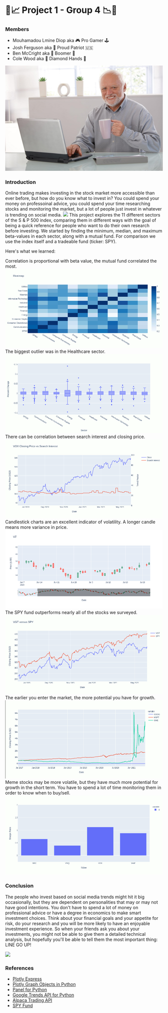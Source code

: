 # 🐍📈 Project 1 - Group 4 📉🐍

### Members
* Mouhamadou Lmine Diop aka 🎮 Pro Gamer 🕹️
* Josh Ferguson aka 🦅 Proud Patriot 🇺🇸
* Ben McCright aka 👴 Boomer 👴 
* Cole Wood aka 💎 Diamond Hands 👐

![](Images/haroldlaptop.jpg)
### Introduction
Online trading makes investing in the stock market more accessible than ever before, but how do you know what to invest in?  You could spend your money on professoinal advice, you could spend your time researching stocks and monitoring the market, but a lot of people just invest in whatever is trending on social media.
![](Images/panel.gif)
This project explores the 11 different sectors of the S & P 500 index, comparing them in different ways with the goal of being a quick reference for people who want to do their own research before investing.  We started by finding the minimum, median, and maximum beta-values in each sector, along with a mutual fund.  For comparison we use the index itself and a tradeable fund (ticker: SPY).

Here's what we learned:

Correlation is proportional with beta value, the mutual fund correlated the most.
![](Images/heat.gif)
The biggest outlier was in the Healthcare sector.
![](Images/box.gif)
There can be correlation between search interest and closing price.
![](Images/trend.gif)
Candlestick charts are an excellent indicator of volatility.  A longer candle means more variance in price.
![](Images/candlestick.png)
The SPY fund outperforms nearly all of the stocks we surveyed.
![](Images/spy.gif)
The earlier you enter the market, the more potential you have for growth.
![](Images/tt.gif)
Meme stocks may be more volatile, but they have much more potential for growth in the short term.  You have to spend a lot of time monitoring them in order to know when to buy/sell.
![](Images/sharpe.gif)
### Conclusion
The people who invest based on social media trends might hit it big occasionally, but they are dependent on personalities that may or may not have good intentions.  You don't have to spend a lot of money on professional advice or have a degree in economics to make smart investment choices.  Think about your financial goals and your appetite for risk, do your research and you will be more likely to have an enjoyable investment experience.  So when your friends ask you about your investments, you might not be able to give them a detailed technical analysis, but hopefully you'll be able to tell them the most important thing:
LINE GO UP!

![](Images/stonkhttps://github.com/jdfwsp/should_you_invest_in_meme_stocks.gits.webp)

### References
* [Plotly Express](https://plotly.com/python/plotly-express/)
* [Plotly Graph Objects in Python](https://plotly.com/python/graph-objects/)
* [Panel for Python](https://panel.holoviz.org/)
* [Google Trends API for Python](https://pypi.org/project/pytrends/)
* [Alpaca Trading API](https://alpaca.markets/docs/)
* [SPY Fund](https://www.ssga.com/us/en/institutional/etfs/funds/spdr-sp-500-etf-trust-spy)
